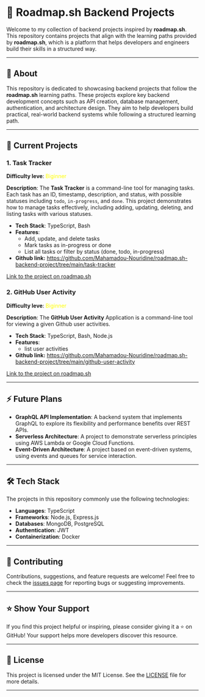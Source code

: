 # 🚀 Roadmap.sh Backend Projects

Welcome to my collection of backend projects inspired by **roadmap.sh**. This repository contains projects that align with the learning paths provided by **roadmap.sh**, which is a platform that helps developers and engineers build their skills in a structured way.

---

## 📖 About

This repository is dedicated to showcasing backend projects that follow the **roadmap.sh** learning paths. These projects explore key backend development concepts such as API creation, database management, authentication, and architecture design. They aim to help developers build practical, real-world backend systems while following a structured learning path.

---

## 🔨 Current Projects

### 1. **Task Tracker**

**Difficulty leve**: <span style="color:yellow">Biginner</span>

**Description**:
The **Task Tracker** is a command-line tool for managing tasks. Each task has an ID, timestamp, description, and status, with possible statuses including `todo`, `in-progress`, and `done`. This project demonstrates how to manage tasks effectively, including adding, updating, deleting, and listing tasks with various statuses.

- **Tech Stack**: TypeScript, Bash
- **Features**:
  - Add, update, and delete tasks
  - Mark tasks as in-progress or done
  - List all tasks or filter by status (done, todo, in-progress)
- **Github link:** https://github.com/Mahamadou-Nouridine/roadmap.sh-backend-project/tree/main/task-tracker

[Link to the project on roadmap.sh](https://roadmap.sh/projects/task-tracker)

### 2. **GitHub User Activity**

**Difficulty leve**: <span style="color:yellow">Biginner</span>

**Description**:
The **GitHub User Activity** Application is a command-line tool for viewing a given Github user activities.

- **Tech Stack**: TypeScript, Bash, Node.js
- **Features**:
  - list user activities
- **Github link:** https://github.com/Mahamadou-Nouridine/roadmap.sh-backend-project/tree/main/github-user-activity

[Link to the project on roadmap.sh](https://roadmap.sh/projects/github-user-activity)

---

## ⚡ Future Plans

- **GraphQL API Implementation**: A backend system that implements GraphQL to explore its flexibility and performance benefits over REST APIs.
- **Serverless Architecture**: A project to demonstrate serverless principles using AWS Lambda or Google Cloud Functions.
- **Event-Driven Architecture**: A project based on event-driven systems, using events and queues for service interaction.

---

## 🛠 Tech Stack

The projects in this repository commonly use the following technologies:

- **Languages**: TypeScript
- **Frameworks**: Node.js, Express.js
- **Databases**: MongoDB, PostgreSQL
- **Authentication**: JWT
- **Containerization**: Docker

---

## 🤝 Contributing

Contributions, suggestions, and feature requests are welcome! Feel free to check the [issues page](https://github.com/Mahamadou-Nouridine/roadmap.sh-backend-project/issues) for reporting bugs or suggesting improvements.

---

## ⭐️ Show Your Support

If you find this project helpful or inspiring, please consider giving it a ⭐️ on GitHub! Your support helps more developers discover this resource.

---

## 📝 License

This project is licensed under the MIT License. See the [LICENSE](./LICENSE) file for more details.

---
